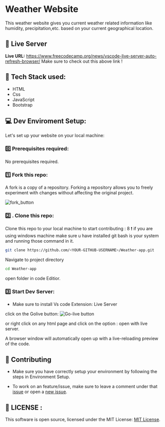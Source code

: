 # Weather Website
This weather website gives you current weather related information like humidity, precipitation,etc. based on your current geographical location.

## 📎 Live Server

**Live URL:** https://www.freecodecamp.org/news/vscode-live-server-auto-refresh-browser/
Make sure to check out this above link !

## 🔧 Tech Stack used:
* HTML
* Css
* JavaScript
* Bootstrap

## 💻 Dev Enviroment Setup:

Let's set up your website on your local machine:

### 0️⃣  Prerequisites required:

No prerequisites required.

###  1️⃣ Fork this repo:

A fork is a copy of a repository. Forking a repository allows you to freely experiment with changes without affecting the original project.

![fork_button](https://user-images.githubusercontent.com/68152307/119049595-5d0ddd00-b9de-11eb-8e01-7687d9e644ef.jpg)


### 2️⃣ . Clone this repo:


Clone this repo to your local machine  to start contributing : 
8
 ❗ if you are using windows machine make sure u have installed git bash is your system and running those command in it.

 ```bash
git clone https://github.com/<YOUR-GITHUB-USERNAME>/Weather-app.git
```

Navigate to project directory
```bash
cd Weather-app
```
open folder in code Editior.

### 3️⃣  Start Dev Server:

* Make sure to install Vs code Extension: Live Server

click on the Golive button:
![Go-live button](https://user-images.githubusercontent.com/68152307/119051267-9a736a00-b9e0-11eb-86c7-f4aa7cff4975.png)

or right click on any html page and click on the option : open with live server.

A browser window will automatically open up with a live-reloading preview of the code.



## 📖 Contributing

* Make sure you have correctly setup your environment by following the steps in Environment Setup.

* To work on an feature/issue, make sure to leave a comment under that [issue](https://github.com/yash37158/Weather-app/issues) or open a [new issue](https://github.com/yash37158/Weather-app/issues/new).



## 🔐 LICENSE :
This software is open source, licensed under the MIT License: [MIT License](LICENSE).
